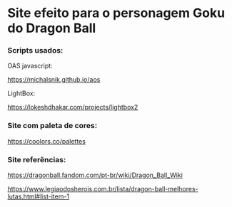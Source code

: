 # Site efeito para o personagem Goku do Dragon Ball

### Scripts usados:

OAS javascript:

https://michalsnik.github.io/aos

LightBox:

https://lokeshdhakar.com/projects/lightbox2

### Site com paleta de cores:

https://coolors.co/palettes

### Site referências:

https://dragonball.fandom.com/pt-br/wiki/Dragon_Ball_Wiki

https://www.legiaodosherois.com.br/lista/dragon-ball-melhores-lutas.html#list-item-1
